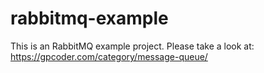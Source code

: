 # rabbitmq-example

This is an RabbitMQ example project. Please take a look at: https://gpcoder.com/category/message-queue/
